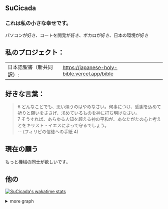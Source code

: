## SuCicada
### これは私の小さな幸せです。
パソコンが好き、コートを開発が好き、ボカロが好き、日本の環境が好き


## 私のプロジェクト：
|     |     | 
| --- | --- | 
|日本語聖書（新共同訳）: |https://japanese-holy-bible.vercel.app/bible|


## 好きな言葉：
>6 どんなことでも、思い煩うのはやめなさい。何事につけ、感謝を込めて祈りと願いをささげ、求めているものを神に打ち明けなさい。 <br>
>7 そうすれば、あらゆる人知を超える神の平和が、あなたがたの心と考えとをキリスト・イエスによって守るでしょう。 <br>
>-- (フィリピの信徒への手紙 4)

## 現在の願う
もっと機械の同士が欲しいです。



## 他の
<!-- <a href="https://wakatime.com"><img src="https://wakatime.com/share/@SuCicada/5efc4132-7d2d-4f40-bd9b-a21a5b8e9a42.png" /></a> -->
 [![SuCicada's wakatime stats](https://github-readme-stats.vercel.app/api/wakatime?username=SuCicada&layout=compact&range=last_7_days)](https://wakatime.com/@SuCicada) 


<details>
<summary> more graph </summary>
| ![SuCicada's GitHub stats](https://github-readme-stats.vercel.app/api?username=SuCicada&show_icons=true&theme=default) | |
| ------------------------------------------------------------ | ------------------------------------------------------------ |

~~[请加入我们](https://sucicada.github.io)~~

[![wakatime](https://wakatime.com/badge/user/3fc02189-032a-48aa-9fc5-2a62f91ef4f9.svg)](https://wakatime.com/@SuCicada)

[![Netlify Status](https://api.netlify.com/api/v1/badges/19a619d9-7f66-48a0-b581-997ccec9ae30/deploy-status)](https://app.netlify.com/sites/sucicada/deploys)

[![android.sucicada.github.io](https://github.com/SuCicada/android.sucicada.github.io/actions/workflows/main.yml/badge.svg)](https://github.com/SuCicada/android.sucicada.github.io/actions/workflows/main.yml)

[![myhome2](https://github.com/pengeman/myhome2/actions/workflows/main.yml/badge.svg)](https://github.com/pengeman/myhome2/actions/workflows/main.yml)

[![Deploy Hugo](https://github.com/SuCicada/mysite-hugo/actions/workflows/gh-pages.yml/badge.svg)](https://github.com/SuCicada/mysite-hugo/actions/workflows/gh-pages.yml)
  
[![Top Langs](https://github-readme-stats.vercel.app/api/top-langs/?username=SuCicada&layout=compact)](https://github.com/SuCicada)

</details>
